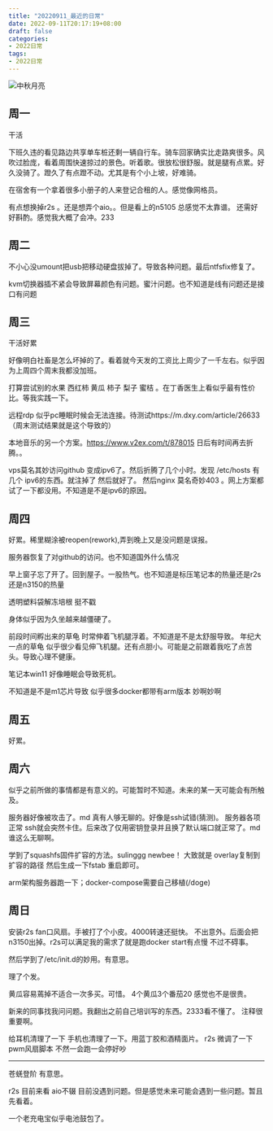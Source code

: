 ```yaml
---
title: "20220911_最近的日常"
date: 2022-09-11T20:17:19+08:00
draft: false
categories:
- 2022日常
tags:
- 2022日常
---
```



![中秋月亮](https://raw.githubusercontent.com/nianyisi/20220717/main/09/LieAll_20220910_212914843.jpg)



## 周一

干活

下班久违的看见路边共享单车桩还剩一辆自行车。骑车回家确实比走路爽很多。风吹过脸庞，看着周围快速掠过的景色。听着歌。很放松很舒服。就是腿有点累。好久没骑了。蹬久了有点蹬不动。尤其是有个小上坡，好难骑。

在宿舍有一个拿着很多小册子的人来登记合租的人。感觉像网格员。 

有点想换掉r2s 。还是想弄个aio。。但是看上的n5105 总感觉不太靠谱。 还需好好斟酌。感觉我大概了会冲。233

## 周二

不小心没umount把usb把移动硬盘拔掉了。导致各种问题。最后ntfsfix修复了。

kvm切换器插不紧会导致屏幕颜色有问题。蜜汁问题。也不知道是线有问题还是接口有问题

## 周三

干活好累

好像明白社畜是怎么坏掉的了。看着就今天发的工资比上周少了一千左右。似乎因为上周四个周末我都没加班。

打算尝试别的水果 西红柿 黄瓜 柿子 梨子 蜜桔  。在丁香医生上看似乎最有性价比。等我实践一下。

远程rdp 似乎pc睡眠时候会无法连接。待测试https://m.dxy.com/article/26633 （周末测试结果就是这个导致的）

本地音乐的另一个方案。https://www.v2ex.com/t/878015  日后有时间再去折腾。。

vps莫名其妙访问github 变成ipv6了。然后折腾了几个小时。发现 /etc/hosts 有几个 ipv6的东西。就注掉了 然后就好了。
然后nginx 莫名奇妙403 。网上方案都试了一下都没用。不知道是不是ipv6的原因。

## 周四

好累。稀里糊涂被reopen(rework),弄到晚上又是没问题是误报。

服务器恢复了对github的访问。也不知道国外什么情况

早上窗子忘了开了。回到屋子。一股热气。也不知道是标压笔记本的热量还是r2s还是n3150的热量

透明塑料袋解冻培根 挺不戳



身体似乎因为久坐越来越僵硬了。

前段时间孵出来的草龟 时常伸着飞机腿浮着。不知道是不是太舒服导致。
年纪大一点的草龟 似乎很少看见伸飞机腿。还有点胆小。可能是之前跟着我吃了点苦头。导致心理不健康。

笔记本win11 好像睡眠会导致死机。

不知道是不是m1芯片导致 似乎很多docker都带有arm版本  妙啊妙啊



## 周五

好累。



## 周六

似乎之前所做的事情都是有意义的。可能暂时不知道。未来的某一天可能会有所触及。

服务器好像被攻击了。md 真有人够无聊的。好像是ssh试错(猜测)。
服务器各项正常 ssh就会突然卡住。后来改了仅用密钥登录并且换了默认端口就正常了。md 谁这么无聊啊。

学到了squashfs固件扩容的方法。sulinggg newbee！
大致就是 overlay复制到扩容的路径 然后生成一下fstab 重启即可。



arm架构服务器跑一下；docker-compose需要自己移植(/doge)

## 周日

安装r2s fan口风扇。手被打了个小皮。4000转速还挺快。
不出意外。后面会把n3150出掉。r2s可以满足我的需求了就是跑docker start有点慢 不过不碍事。

然后学到了/etc/init.d的妙用。有意思。

理了个发。

黄瓜容易蔫掉不适合一次多买。可惜。
4个黄瓜3个番茄20 感觉也不是很贵。

新来的同事找我问问题。我翻出之前自己培训写的东西。2333看不懂了。
注释很重要啊。



给耳机清理了一下 手机也清理了一下。用蓝丁胶和酒精面片。
r2s 微调了一下pwm风扇脚本 不然一会跑一会停好吵

---

苍蜣登阶 有意思。

r2s 目前来看 aio不辍 目前没遇到问题。但是感觉未来可能会遇到一些问题。暂且先看着。

一个老充电宝似乎电池鼓包了。




